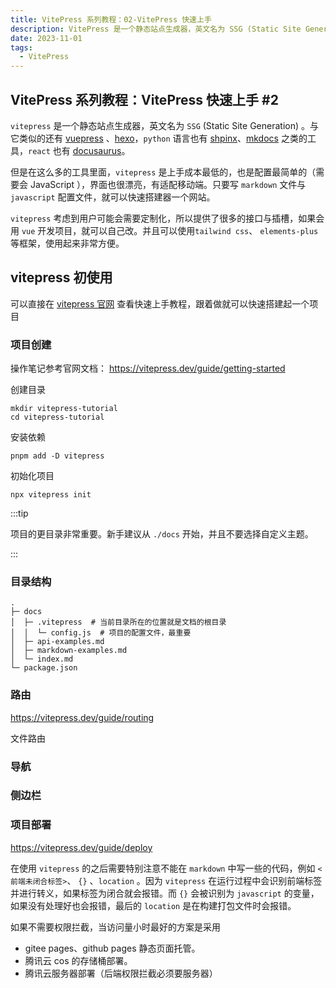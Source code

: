 ```yaml
---
title: VitePress 系列教程：02-VitePress 快速上手
description: VitePress 是一个静态站点生成器，英文名为 SSG (Static Site Generation)。与它类似的还有 vuepress、hexo，python语言也有 shpinx、mkdocs 之类的工具，react 也有 docusaurus。但是在这么多的工具里面，vitepress 是上手成本最低的，也是配置最简单的（需要会 JavaScript ），界面也很漂亮，有适配移动端。只要写 markdown 文件与 javascript 配置文件，就可以快速搭建器一个网站。
date: 2023-11-01
tags:
  - VitePress
---
```


## VitePress 系列教程：VitePress 快速上手 #2

`vitepress` 是一个静态站点生成器，英文名为 `SSG` (Static Site Generation)
。与它类似的还有 [vuepress](https://vuepress.vuejs.org/) 、[hexo](https://hexo.io/index.html)，`python`
语言也有 [shpinx](https://www.sphinx-doc.org/en/master/)、[mkdocs](https://www.mkdocs.org/) 之类的工具，`react`
也有 [docusaurus](https://docusaurus.io/)。

但是在这么多的工具里面，`vitepress` 是上手成本最低的，也是配置最简单的（需要会 JavaScript
），界面也很漂亮，有适配移动端。只要写 `markdown` 文件与 `javascript` 配置文件，就可以快速搭建器一个网站。

`vitepress` 考虑到用户可能会需要定制化，所以提供了很多的接口与插槽，如果会用 `vue`
开发项目，就可以自己改。并且可以使用`tailwind css`、 `elements-plus` 等框架，使用起来非常方便。

## vitepress 初使用

可以直接在 [vitepress 官网](https://vitepress.dev/) 查看快速上手教程，跟着做就可以快速搭建起一个项目

### 项目创建

操作笔记参考官网文档： https://vitepress.dev/guide/getting-started

创建目录

```shell
mkdir vitepress-tutorial
cd vitepress-tutorial
```

安装依赖

```shell
pnpm add -D vitepress
```

初始化项目

```shell
npx vitepress init
```

:::tip

项目的更目录非常重要。新手建议从 `./docs` 开始，并且不要选择自定义主题。

:::

### 目录结构

```
.
├─ docs		
│  ├─ .vitepress  # 当前目录所在的位置就是文档的根目录
│  │  └─ config.js  # 项目的配置文件，最重要
│  ├─ api-examples.md
│  ├─ markdown-examples.md
│  └─ index.md
└─ package.json
```

### 路由

https://vitepress.dev/guide/routing

文件路由

### 导航

### 侧边栏

### 项目部署

https://vitepress.dev/guide/deploy

在使用 `vitepress` 的之后需要特别注意不能在 `markdown` 中写一些的代码，例如 `<前端未闭合标签>`、 `{}` 、`location`
。因为 `vitepress` 在运行过程中会识别前端标签并进行转义，如果标签为闭合就会报错。而 `{}` 会被识别为 `javascript`
的变量，如果没有处理好也会报错，最后的 `location` 是在构建打包文件时会报错。

如果不需要权限拦截，当访问量小时最好的方案是采用

+ gitee pages、github pages 静态页面托管。
+ 腾讯云 cos 的存储桶部署。
+ 腾讯云服务器部署（后端权限拦截必须要服务器）

